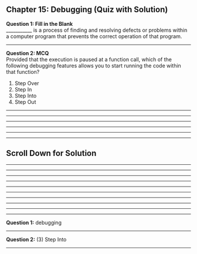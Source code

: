 ## Chapter 15: Debugging (Quiz with Solution)     

__Question 1: Fill in the Blank__    
___________ is a process of finding and resolving defects or problems within a computer program that prevents the correct operation of that program. 
 
---- 

__Question 2: MCQ__     
Provided that the execution is paused at a function call, which of the following debugging features allows you to start running the code within that function? 
1. Step Over 
2. Step In 
3. Step Into 
4. Step Out 

---- 
---- 
----
----
----
----

## Scroll Down for Solution 
----
----
----
----
----
----
----
----
----
----
__Question 1:__ debugging   

---- 
__Question 2:__ (3) Step Into   

---- 

